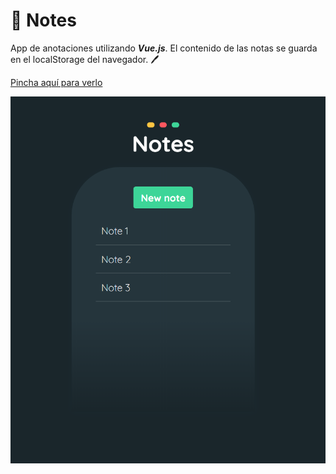 # 📝 Notes

App de anotaciones utilizando ***Vue.js***. El contenido de las notas se guarda en el localStorage del navegador. 🖊️

[Pincha aquí para verlo](https://thamaragerigr.github.io/Notes/)

![Screenshot](/src/assets/screenshot.png)
